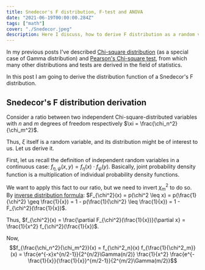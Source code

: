 ```yaml
---
title: Snedecor's F distribution, F-test and ANOVA
date: "2021-06-19T00:00:00.284Z"
tags: ["math"]
cover: "./Snedecor.jpeg"
description: Here I discuss, how to derive F distribution as a random variable, which is a ratio of two independent chi-square disributions. I'll also briefly discuss F-test and ANOVA here.
---
```


In my previous posts I've described [Chi-square distribution](/2021-06-09-1) (as a special case of Gamma distribution) and [Pearson's Chi-square test](/2021-06-17-1), from which many other distributions and tests are derived in the field of statistics.

In this post I am going to derive the distribution function of a Snedecor's F distribution.

Snedecor's F distribution derivation
------------------------------------

Consider a ratio between two independent Chi-square-distributed variables with $n$ and $m$ degrees of freedom respectively $\xi = \frac{\chi_n^2}{\chi_m^2}$.

Thus, $\xi$ itself is a random variable, and its distribution might be of interest to us. Let us derive it.

First, let us recall the definition of independent random variables in a continuous case: $f_{\eta, \psi}(x,y) = f_\eta(x) \cdot f_\psi(y)$. Basically, joint probability density function is a multiplication of individual probability density functions.

We want to apply this fact to our ratio, but we need to invert $\chi_m^2$ to do so. By [inverse distribution formula](https://en.wikipedia.org/wiki/Inverse_distribution): $F_{\chi^2}(x) = p(\chi^2 \leq x) = p(\frac{1}{\chi^2} \geq \frac{1}{x}) = 1 - p(\frac{1}{\chi^2} \leq \frac{1}{x}) = 1 - F_{\chi^2}(\frac{1}{x})$. 

Thus, $f_{\chi^2}(x) = \frac{\partial F_{\chi^2}(\frac{1}{x})}{\partial x} = \frac{1}{x^2} f_{\chi^2}(\frac{1}{x})$. 

Now, $$f_{\frac{\chi_n^2}{\chi_m^2}}(x) = f_{\chi^2_n}(x) f_{\frac{1}{\chi^2_m}}(x) = \frac{e^{-x}x^{n/2-1}}{2^{n/2}\Gamma(n/2)} \frac{1}{x^2} \frac{e^{-\frac{1}{x}}{\frac{1}{x}}^{m/2-1}}{2^{m/2}\Gamma(m/2)}$$
